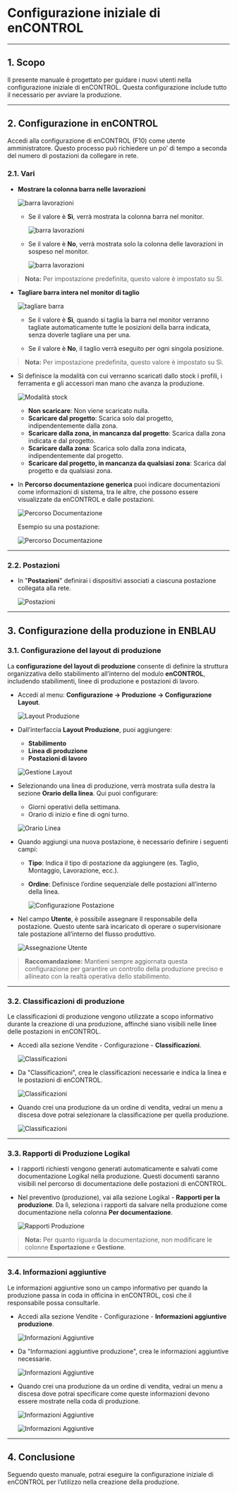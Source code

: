 # Configurazione iniziale di enCONTROL

---

## 1. Scopo

Il presente manuale è progettato per guidare i nuovi utenti nella configurazione iniziale di enCONTROL. Questa configurazione include tutto il necessario per avviare la produzione.

---

## 2. Configurazione in enCONTROL

Accedi alla configurazione di enCONTROL (F10) come utente amministratore. Questo processo può richiedere un po’ di tempo a seconda del numero di postazioni da collegare in rete.

### 2.1. Vari

- **Mostrare la colonna barra nelle lavorazioni**

  ![barra lavorazioni](Imagenes/CO_Config_enCONTROL/barra_mecanizados.jpg)

  - Se il valore è **Sì**, verrà mostrata la colonna barra nel monitor.

    ![barra lavorazioni](Imagenes/CO_Config_enCONTROL/barra_mecanizados2.jpg)

  - Se il valore è **No**, verrà mostrata solo la colonna delle lavorazioni in sospeso nel monitor.

    ![barra lavorazioni](Imagenes/CO_Config_enCONTROL/barra_mecanizados3.jpg)

>**Nota:** Per impostazione predefinita, questo valore è impostato su Sì.

  
- **Tagliare barra intera nel monitor di taglio**

  ![tagliare barra](Imagenes/CO_Config_enCONTROL/cortar_barra.jpg)

  - Se il valore è **Sì**, quando si taglia la barra nel monitor verranno tagliate automaticamente tutte le posizioni della barra indicata, senza doverle tagliare una per una. 

  - Se il valore è **No**, il taglio verrà eseguito per ogni singola posizione.

>**Nota:** Per impostazione predefinita, questo valore è impostato su Sì.

- Si definisce la modalità con cui verranno scaricati dallo stock i profili, i ferramenta e gli accessori man mano che avanza la produzione.

  ![Modalità stock](Imagenes/CO_Config_enCONTROL/varios_modo.jpg)

  - **Non scaricare**: Non viene scaricato nulla.
  - **Scaricare dal progetto**: Scarica solo dal progetto, indipendentemente dalla zona.
  - **Scaricare dalla zona, in mancanza dal progetto**: Scarica dalla zona indicata e dal progetto.
  - **Scaricare dalla zona**: Scarica solo dalla zona indicata, indipendentemente dal progetto.
  - **Scaricare dal progetto, in mancanza da qualsiasi zona**: Scarica dal progetto e da qualsiasi zona.

- In **Percorso documentazione generica** puoi indicare documentazioni come informazioni di sistema, tra le altre, che possono essere visualizzate da enCONTROL e dalle postazioni.

  ![Percorso Documentazione](Imagenes/CO_Config_enCONTROL/ruta_doc.jpg)

  Esempio su una postazione:

  ![Percorso Documentazione](Imagenes/CO_Config_enCONTROL/ruta_doc2.jpg)

---

### 2.2. Postazioni

- In "**Postazioni**" definirai i dispositivi associati a ciascuna postazione collegata alla rete.

  ![Postazioni](Imagenes/CO_Config_enCONTROL/puestos.jpg)

---

## 3. Configurazione della produzione in ENBLAU

### 3.1. Configurazione del layout di produzione

La **configurazione del layout di produzione** consente di definire la struttura organizzativa dello stabilimento all’interno del modulo **enCONTROL**, includendo stabilimenti, linee di produzione e postazioni di lavoro.

- Accedi al menu: **Configurazione → Produzione → Configurazione Layout**.

   ![Layout Produzione](Imagenes/CO_Config_enCONTROL/layout_produccion.jpg)

- Dall’interfaccia **Layout Produzione**, puoi aggiungere:

  - **Stabilimento**
  - **Linea di produzione**
  - **Postazioni di lavoro**

   ![Gestione Layout](Imagenes/CO_Config_enCONTROL/layout_produccion2.jpg)

- Selezionando una linea di produzione, verrà mostrata sulla destra la sezione **Orario della linea**. Qui puoi configurare:
 
  - Giorni operativi della settimana.
  - Orario di inizio e fine di ogni turno.

   ![Orario Linea](Imagenes/CO_Config_enCONTROL/layout_produccion3.jpg)

- Quando aggiungi una nuova postazione, è necessario definire i seguenti campi:

  - **Tipo**: Indica il tipo di postazione da aggiungere (es. Taglio, Montaggio, Lavorazione, ecc.).
  - **Ordine**: Definisce l’ordine sequenziale delle postazioni all’interno della linea.

    ![Configurazione Postazione](Imagenes/CO_Config_enCONTROL/layout_produccion4.jpg)

- Nel campo **Utente**, è possibile assegnare il responsabile della postazione. Questo utente sarà incaricato di operare o supervisionare tale postazione all’interno del flusso produttivo.

  ![Assegnazione Utente](Imagenes/CO_Config_enCONTROL/layout_produccion5.jpg)

> **Raccomandazione:** Mantieni sempre aggiornata questa configurazione per garantire un controllo della produzione preciso e allineato con la realtà operativa dello stabilimento.

---

### 3.2. Classificazioni di produzione

Le classificazioni di produzione vengono utilizzate a scopo informativo durante la creazione di una produzione, affinché siano visibili nelle linee delle postazioni in enCONTROL.

- Accedi alla sezione Vendite - Configurazione - **Classificazioni**.

  ![Classificazioni](Imagenes/CO_Config_enCONTROL/clasificasiones.jpg)

- Da "Classificazioni", crea le classificazioni necessarie e indica la linea e le postazioni di enCONTROL.

  ![Classificazioni](Imagenes/CO_Config_enCONTROL/clasificasiones2.jpg)

- Quando crei una produzione da un ordine di vendita, vedrai un menu a discesa dove potrai selezionare la classificazione per quella produzione.

  ![Classificazioni](Imagenes/CO_Config_enCONTROL/clasificasiones3.jpg)

---

### 3.3. Rapporti di Produzione Logikal

- I rapporti richiesti vengono generati automaticamente e salvati come documentazione Logikal nella produzione. Questi documenti saranno visibili nel percorso di documentazione delle postazioni di enCONTROL.

- Nel preventivo (produzione), vai alla sezione Logikal - **Rapporti per la produzione**. Da lì, seleziona i rapporti da salvare nella produzione come documentazione nella colonna **Per documentazione**.

  ![Rapporti Produzione](Imagenes/CO_Config_enCONTROL/informes_produccion.jpg)

> **Nota:** Per quanto riguarda la documentazione, non modificare le colonne **Esportazione** e **Gestione**.

---

### 3.4. Informazioni aggiuntive

Le informazioni aggiuntive sono un campo informativo per quando la produzione passa in coda in officina in enCONTROL, così che il responsabile possa consultarle.

- Accedi alla sezione Vendite - Configurazione - **Informazioni aggiuntive produzione**.

  ![Informazioni Aggiuntive](Imagenes/CO_Config_enCONTROL/info_adicional.jpg)

- Da "Informazioni aggiuntive produzione", crea le informazioni aggiuntive necessarie.

  ![Informazioni Aggiuntive](Imagenes/CO_Config_enCONTROL/info_adicional1.jpg)

- Quando crei una produzione da un ordine di vendita, vedrai un menu a discesa dove potrai specificare come queste informazioni devono essere mostrate nella coda di produzione.

  ![Informazioni Aggiuntive](Imagenes/CO_Config_enCONTROL/info_adicional2.jpg)

  ![Informazioni Aggiuntive](Imagenes/CO_Config_enCONTROL/info_adicional3.jpg)

---

## 4. Conclusione

Seguendo questo manuale, potrai eseguire la configurazione iniziale di enCONTROL per l’utilizzo nella creazione della produzione.
